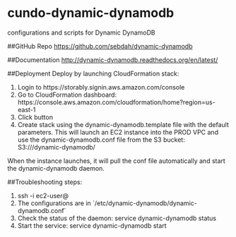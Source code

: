 # cundo-dynamic-dynamodb
configurations and scripts for Dynamic DynamoDB

##GitHub Repo
https://github.com/sebdah/dynamic-dynamodb

##Documentation
http://dynamic-dynamodb.readthedocs.org/en/latest/

##Deployment
Deploy by launching CloudFormation stack:
<ol>
<li>Login to https://storably.signin.aws.amazon.com/console</li>
<li>Go to CloudFormation dashboard: https://console.aws.amazon.com/cloudformation/home?region=us-east-1</li>
<li>Click <Create Stack> button</li>
<li>Create stack using the dynamic-dynamodb.template file with the default parameters. This will launch an EC2 instance into the PROD VPC and use the dynamic-dynamodb.conf file from the S3 bucket: S3://<bucket>/dynamic-dynamodb/</li>
</ol>

When the instance launches, it will pull the conf file automatically and start the dynamic-dynamodb daemon.

##Troubleshooting steps:
<ol>
<li>ssh -i <key> ec2-user@<hostname></li>
<li>The configurations are in `/etc/dynamic-dynamodb/dynamic-dynamodb.conf`</li>
<li>Check the status of the daemon: service dynamic-dynamodb status</li>
<li>Start the service: service dynamic-dynamodb start</li>
</ol>
